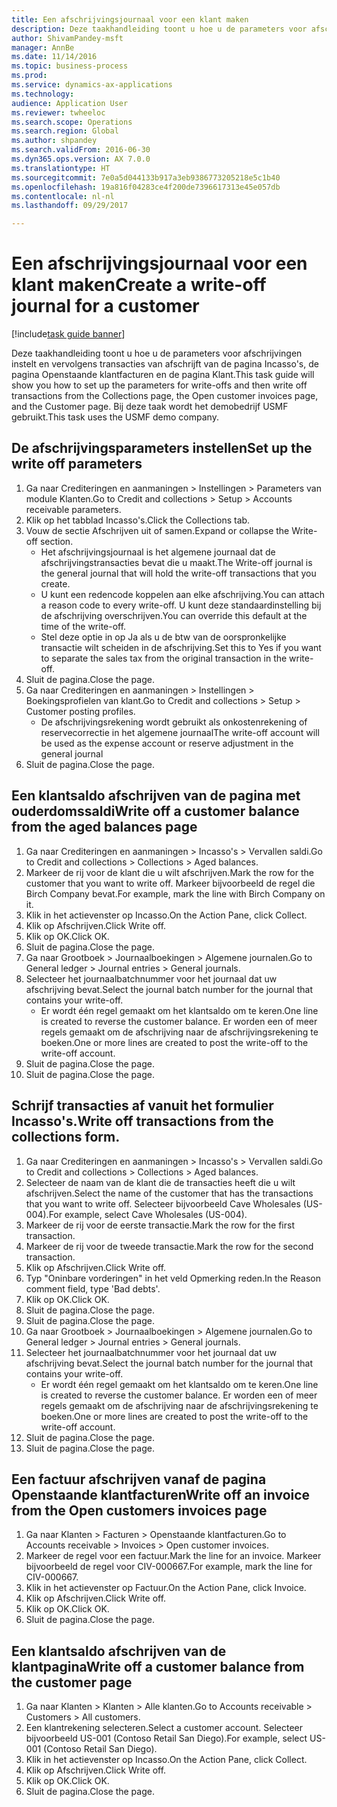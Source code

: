 ```yaml
--- 
title: Een afschrijvingsjournaal voor een klant maken
description: Deze taakhandleiding toont u hoe u de parameters voor afschrijvingen instelt en vervolgens transacties van afschrijft van de pagina Incasso's, de pagina Openstaande klantfacturen en de pagina Klant.
author: ShivamPandey-msft
manager: AnnBe
ms.date: 11/14/2016
ms.topic: business-process
ms.prod: 
ms.service: dynamics-ax-applications
ms.technology: 
audience: Application User
ms.reviewer: twheeloc
ms.search.scope: Operations
ms.search.region: Global
ms.author: shpandey
ms.search.validFrom: 2016-06-30
ms.dyn365.ops.version: AX 7.0.0
ms.translationtype: HT
ms.sourcegitcommit: 7e0a5d044133b917a3eb9386773205218e5c1b40
ms.openlocfilehash: 19a816f04283ce4f200de7396617313e45e057db
ms.contentlocale: nl-nl
ms.lasthandoff: 09/29/2017

---
```

# <a name="create-a-write-off-journal-for-a-customer"></a><span data-ttu-id="541d8-103">Een afschrijvingsjournaal voor een klant maken</span><span class="sxs-lookup"><span data-stu-id="541d8-103">Create a write-off journal for a customer</span></span>

[!include[task guide banner](../../includes/task-guide-banner.md)]

<span data-ttu-id="541d8-104">Deze taakhandleiding toont u hoe u de parameters voor afschrijvingen instelt en vervolgens transacties van afschrijft van de pagina Incasso's, de pagina Openstaande klantfacturen en de pagina Klant.</span><span class="sxs-lookup"><span data-stu-id="541d8-104">This task guide will show you how to set up the parameters for write-offs and then write off transactions from the Collections page, the Open customer invoices page, and the Customer page.</span></span> <span data-ttu-id="541d8-105">Bij deze taak wordt het demobedrijf USMF gebruikt.</span><span class="sxs-lookup"><span data-stu-id="541d8-105">This task uses the USMF demo company.</span></span>


## <a name="set-up-the-write-off-parameters"></a><span data-ttu-id="541d8-106">De afschrijvingsparameters instellen</span><span class="sxs-lookup"><span data-stu-id="541d8-106">Set up the write off parameters</span></span>
1. <span data-ttu-id="541d8-107">Ga naar Crediteringen en aanmaningen > Instellingen > Parameters van module Klanten.</span><span class="sxs-lookup"><span data-stu-id="541d8-107">Go to Credit and collections > Setup > Accounts receivable parameters.</span></span>
2. <span data-ttu-id="541d8-108">Klik op het tabblad Incasso's.</span><span class="sxs-lookup"><span data-stu-id="541d8-108">Click the Collections tab.</span></span>
3. <span data-ttu-id="541d8-109">Vouw de sectie Afschrijven uit of samen.</span><span class="sxs-lookup"><span data-stu-id="541d8-109">Expand or collapse the Write-off section.</span></span>
    * <span data-ttu-id="541d8-110">Het afschrijvingsjournaal is het algemene journaal dat de afschrijvingstransacties bevat die u maakt.</span><span class="sxs-lookup"><span data-stu-id="541d8-110">The Write-off journal is the general journal that will hold the write-off transactions that you create.</span></span>  
    * <span data-ttu-id="541d8-111">U kunt een redencode koppelen aan elke afschrijving.</span><span class="sxs-lookup"><span data-stu-id="541d8-111">You can attach a reason code to every write-off.</span></span> <span data-ttu-id="541d8-112">U kunt deze standaardinstelling bij de afschrijving overschrijven.</span><span class="sxs-lookup"><span data-stu-id="541d8-112">You can override this default at the time of the write-off.</span></span>  
    * <span data-ttu-id="541d8-113">Stel deze optie in op Ja als u de btw van de oorspronkelijke transactie wilt scheiden in de afschrijving.</span><span class="sxs-lookup"><span data-stu-id="541d8-113">Set this to Yes if you want to separate the sales tax from the original transaction in the write-off.</span></span>  
4. <span data-ttu-id="541d8-114">Sluit de pagina.</span><span class="sxs-lookup"><span data-stu-id="541d8-114">Close the page.</span></span>
5. <span data-ttu-id="541d8-115">Ga naar Crediteringen en aanmaningen > Instellingen > Boekingsprofielen van klant.</span><span class="sxs-lookup"><span data-stu-id="541d8-115">Go to Credit and collections > Setup > Customer posting profiles.</span></span>
    * <span data-ttu-id="541d8-116">De afschrijvingsrekening wordt gebruikt als onkostenrekening of reservecorrectie in het algemene journaal</span><span class="sxs-lookup"><span data-stu-id="541d8-116">The write-off account will be used as the expense account or reserve adjustment in the general journal</span></span>   
6. <span data-ttu-id="541d8-117">Sluit de pagina.</span><span class="sxs-lookup"><span data-stu-id="541d8-117">Close the page.</span></span>

## <a name="write-off-a-customer-balance-from-the-aged-balances-page"></a><span data-ttu-id="541d8-118">Een klantsaldo afschrijven van de pagina met ouderdomssaldi</span><span class="sxs-lookup"><span data-stu-id="541d8-118">Write off a customer balance from the aged balances page</span></span>
1. <span data-ttu-id="541d8-119">Ga naar Crediteringen en aanmaningen > Incasso's > Vervallen saldi.</span><span class="sxs-lookup"><span data-stu-id="541d8-119">Go to Credit and collections > Collections > Aged balances.</span></span>
2. <span data-ttu-id="541d8-120">Markeer de rij voor de klant die u wilt afschrijven.</span><span class="sxs-lookup"><span data-stu-id="541d8-120">Mark the row for the customer that you want to write off.</span></span> <span data-ttu-id="541d8-121">Markeer bijvoorbeeld de regel die Birch Company bevat.</span><span class="sxs-lookup"><span data-stu-id="541d8-121">For example, mark the line with Birch Company on it.</span></span>
3. <span data-ttu-id="541d8-122">Klik in het actievenster op Incasso.</span><span class="sxs-lookup"><span data-stu-id="541d8-122">On the Action Pane, click Collect.</span></span>
4. <span data-ttu-id="541d8-123">Klik op Afschrijven.</span><span class="sxs-lookup"><span data-stu-id="541d8-123">Click Write off.</span></span>
5. <span data-ttu-id="541d8-124">Klik op OK.</span><span class="sxs-lookup"><span data-stu-id="541d8-124">Click OK.</span></span>
6. <span data-ttu-id="541d8-125">Sluit de pagina.</span><span class="sxs-lookup"><span data-stu-id="541d8-125">Close the page.</span></span>
7. <span data-ttu-id="541d8-126">Ga naar Grootboek > Journaalboekingen > Algemene journalen.</span><span class="sxs-lookup"><span data-stu-id="541d8-126">Go to General ledger > Journal entries > General journals.</span></span>
8. <span data-ttu-id="541d8-127">Selecteer het journaalbatchnummer voor het journaal dat uw afschrijving bevat.</span><span class="sxs-lookup"><span data-stu-id="541d8-127">Select the journal batch number for the journal that contains your write-off.</span></span>
    * <span data-ttu-id="541d8-128">Er wordt één regel gemaakt om het klantsaldo om te keren.</span><span class="sxs-lookup"><span data-stu-id="541d8-128">One line is created to reverse the customer balance.</span></span> <span data-ttu-id="541d8-129">Er worden een of meer regels gemaakt om de afschrijving naar de afschrijvingsrekening te boeken.</span><span class="sxs-lookup"><span data-stu-id="541d8-129">One or more lines are created to post the write-off to the write-off account.</span></span>  
9. <span data-ttu-id="541d8-130">Sluit de pagina.</span><span class="sxs-lookup"><span data-stu-id="541d8-130">Close the page.</span></span>
10. <span data-ttu-id="541d8-131">Sluit de pagina.</span><span class="sxs-lookup"><span data-stu-id="541d8-131">Close the page.</span></span>

## <a name="write-off-transactions-from-the-collections-form"></a><span data-ttu-id="541d8-132">Schrijf transacties af vanuit het formulier Incasso's.</span><span class="sxs-lookup"><span data-stu-id="541d8-132">Write off transactions from the collections form.</span></span>
1. <span data-ttu-id="541d8-133">Ga naar Crediteringen en aanmaningen > Incasso's > Vervallen saldi.</span><span class="sxs-lookup"><span data-stu-id="541d8-133">Go to Credit and collections > Collections > Aged balances.</span></span>
2. <span data-ttu-id="541d8-134">Selecteer de naam van de klant die de transacties heeft die u wilt afschrijven.</span><span class="sxs-lookup"><span data-stu-id="541d8-134">Select the name of the customer that has the transactions that you want to write off.</span></span> <span data-ttu-id="541d8-135">Selecteer bijvoorbeeld Cave Wholesales (US-004).</span><span class="sxs-lookup"><span data-stu-id="541d8-135">For example, select Cave Wholesales (US-004).</span></span>
3. <span data-ttu-id="541d8-136">Markeer de rij voor de eerste transactie.</span><span class="sxs-lookup"><span data-stu-id="541d8-136">Mark the row for the first transaction.</span></span>
4. <span data-ttu-id="541d8-137">Markeer de rij voor de tweede transactie.</span><span class="sxs-lookup"><span data-stu-id="541d8-137">Mark the row for the second transaction.</span></span>
5. <span data-ttu-id="541d8-138">Klik op Afschrijven.</span><span class="sxs-lookup"><span data-stu-id="541d8-138">Click Write off.</span></span>
6. <span data-ttu-id="541d8-139">Typ "Oninbare vorderingen" in het veld Opmerking reden.</span><span class="sxs-lookup"><span data-stu-id="541d8-139">In the Reason comment field, type 'Bad debts'.</span></span>
7. <span data-ttu-id="541d8-140">Klik op OK.</span><span class="sxs-lookup"><span data-stu-id="541d8-140">Click OK.</span></span>
8. <span data-ttu-id="541d8-141">Sluit de pagina.</span><span class="sxs-lookup"><span data-stu-id="541d8-141">Close the page.</span></span>
9. <span data-ttu-id="541d8-142">Sluit de pagina.</span><span class="sxs-lookup"><span data-stu-id="541d8-142">Close the page.</span></span>
10. <span data-ttu-id="541d8-143">Ga naar Grootboek > Journaalboekingen > Algemene journalen.</span><span class="sxs-lookup"><span data-stu-id="541d8-143">Go to General ledger > Journal entries > General journals.</span></span>
11. <span data-ttu-id="541d8-144">Selecteer het journaalbatchnummer voor het journaal dat uw afschrijving bevat.</span><span class="sxs-lookup"><span data-stu-id="541d8-144">Select the journal batch number for the journal that contains your write-off.</span></span>
    * <span data-ttu-id="541d8-145">Er wordt één regel gemaakt om het klantsaldo om te keren.</span><span class="sxs-lookup"><span data-stu-id="541d8-145">One line is created to reverse the customer balance.</span></span> <span data-ttu-id="541d8-146">Er worden een of meer regels gemaakt om de afschrijving naar de afschrijvingsrekening te boeken.</span><span class="sxs-lookup"><span data-stu-id="541d8-146">One or more lines are created to post the write-off to the write-off account.</span></span>  
12. <span data-ttu-id="541d8-147">Sluit de pagina.</span><span class="sxs-lookup"><span data-stu-id="541d8-147">Close the page.</span></span>
13. <span data-ttu-id="541d8-148">Sluit de pagina.</span><span class="sxs-lookup"><span data-stu-id="541d8-148">Close the page.</span></span>

## <a name="write-off-an-invoice-from-the-open-customers-invoices-page"></a><span data-ttu-id="541d8-149">Een factuur afschrijven vanaf de pagina Openstaande klantfacturen</span><span class="sxs-lookup"><span data-stu-id="541d8-149">Write off an invoice from the Open customers invoices page</span></span>
1. <span data-ttu-id="541d8-150">Ga naar Klanten > Facturen > Openstaande klantfacturen.</span><span class="sxs-lookup"><span data-stu-id="541d8-150">Go to Accounts receivable > Invoices > Open customer invoices.</span></span>
2. <span data-ttu-id="541d8-151">Markeer de regel voor een factuur.</span><span class="sxs-lookup"><span data-stu-id="541d8-151">Mark the line for an invoice.</span></span> <span data-ttu-id="541d8-152">Markeer bijvoorbeeld de regel voor CIV-000667.</span><span class="sxs-lookup"><span data-stu-id="541d8-152">For example, mark the line for CIV-000667.</span></span>
3. <span data-ttu-id="541d8-153">Klik in het actievenster op Factuur.</span><span class="sxs-lookup"><span data-stu-id="541d8-153">On the Action Pane, click Invoice.</span></span>
4. <span data-ttu-id="541d8-154">Klik op Afschrijven.</span><span class="sxs-lookup"><span data-stu-id="541d8-154">Click Write off.</span></span>
5. <span data-ttu-id="541d8-155">Klik op OK.</span><span class="sxs-lookup"><span data-stu-id="541d8-155">Click OK.</span></span>
6. <span data-ttu-id="541d8-156">Sluit de pagina.</span><span class="sxs-lookup"><span data-stu-id="541d8-156">Close the page.</span></span>

## <a name="write-off-a-customer-balance-from-the-customer-page"></a><span data-ttu-id="541d8-157">Een klantsaldo afschrijven van de klantpagina</span><span class="sxs-lookup"><span data-stu-id="541d8-157">Write off a customer balance from the customer page</span></span>
1. <span data-ttu-id="541d8-158">Ga naar Klanten > Klanten > Alle klanten.</span><span class="sxs-lookup"><span data-stu-id="541d8-158">Go to Accounts receivable > Customers > All customers.</span></span>
2. <span data-ttu-id="541d8-159">Een klantrekening selecteren.</span><span class="sxs-lookup"><span data-stu-id="541d8-159">Select a customer account.</span></span> <span data-ttu-id="541d8-160">Selecteer bijvoorbeeld US-001 (Contoso Retail San Diego).</span><span class="sxs-lookup"><span data-stu-id="541d8-160">For example, select US-001 (Contoso Retail San Diego).</span></span>
3. <span data-ttu-id="541d8-161">Klik in het actievenster op Incasso.</span><span class="sxs-lookup"><span data-stu-id="541d8-161">On the Action Pane, click Collect.</span></span>
4. <span data-ttu-id="541d8-162">Klik op Afschrijven.</span><span class="sxs-lookup"><span data-stu-id="541d8-162">Click Write off.</span></span>
5. <span data-ttu-id="541d8-163">Klik op OK.</span><span class="sxs-lookup"><span data-stu-id="541d8-163">Click OK.</span></span>
6. <span data-ttu-id="541d8-164">Sluit de pagina.</span><span class="sxs-lookup"><span data-stu-id="541d8-164">Close the page.</span></span>


